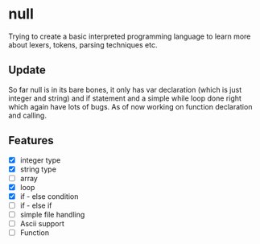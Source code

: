 # null

Trying to create a  basic interpreted programming language  to learn more about lexers, tokens, parsing techniques etc.


## Update 

So far null is in its bare bones, it only has var declaration (which is just integer and string) and if statement and a simple while loop done right which again have lots of bugs. As of now working on function declaration and calling.


## Features

- [x] integer type
- [x] string type
- [ ] array
- [x] loop
- [x] if - else condition
- [ ] if - else if
- [ ] simple file handling
- [ ] Ascii support
- [ ] Function